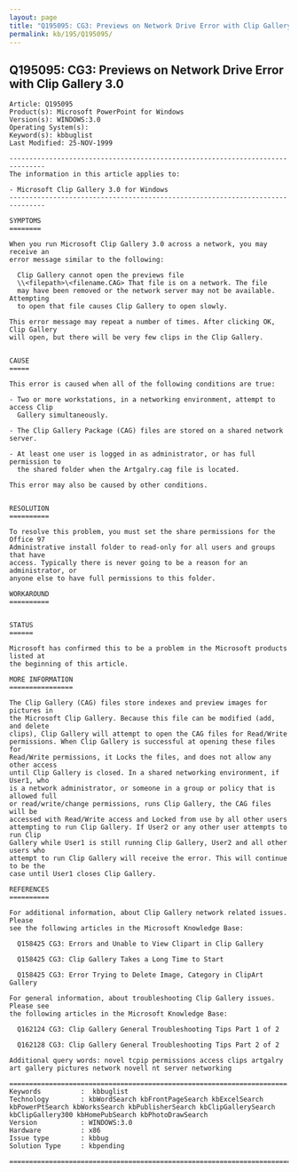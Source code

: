 ```yaml
---
layout: page
title: "Q195095: CG3: Previews on Network Drive Error with Clip Gallery 3.0"
permalink: kb/195/Q195095/
---
```


## Q195095: CG3: Previews on Network Drive Error with Clip Gallery 3.0

	Article: Q195095
	Product(s): Microsoft PowerPoint for Windows
	Version(s): WINDOWS:3.0
	Operating System(s): 
	Keyword(s): kbbuglist
	Last Modified: 25-NOV-1999
	
	-------------------------------------------------------------------------------
	The information in this article applies to:
	
	- Microsoft Clip Gallery 3.0 for Windows 
	-------------------------------------------------------------------------------
	
	SYMPTOMS
	========
	
	When you run Microsoft Clip Gallery 3.0 across a network, you may receive an
	error message similar to the following:
	
	  Clip Gallery cannot open the previews file
	  \\<filepath>\<filename.CAG> That file is on a network. The file
	  may have been removed or the network server may not be available. Attempting
	  to open that file causes Clip Gallery to open slowly.
	
	This error message may repeat a number of times. After clicking OK, Clip Gallery
	will open, but there will be very few clips in the Clip Gallery.
	
	
	CAUSE
	=====
	
	This error is caused when all of the following conditions are true:
	
	- Two or more workstations, in a networking environment, attempt to access Clip
	  Gallery simultaneously.
	
	- The Clip Gallery Package (CAG) files are stored on a shared network server.
	
	- At least one user is logged in as administrator, or has full permission to
	  the shared folder when the Artgalry.cag file is located.
	
	This error may also be caused by other conditions.
	
	
	RESOLUTION
	==========
	
	To resolve this problem, you must set the share permissions for the Office 97
	Administrative install folder to read-only for all users and groups that have
	access. Typically there is never going to be a reason for an administrator, or
	anyone else to have full permissions to this folder.
	
	WORKAROUND
	==========
	
	
	STATUS
	======
	
	Microsoft has confirmed this to be a problem in the Microsoft products listed at
	the beginning of this article.
	
	MORE INFORMATION
	================
	
	The Clip Gallery (CAG) files store indexes and preview images for pictures in
	the Microsoft Clip Gallery. Because this file can be modified (add, and delete
	clips), Clip Gallery will attempt to open the CAG files for Read/Write
	permissions. When Clip Gallery is successful at opening these files for
	Read/Write permissions, it Locks the files, and does not allow any other access
	until Clip Gallery is closed. In a shared networking environment, if User1, who
	is a network administrator, or someone in a group or policy that is allowed full
	or read/write/change permissions, runs Clip Gallery, the CAG files will be
	accessed with Read/Write access and Locked from use by all other users
	attempting to run Clip Gallery. If User2 or any other user attempts to run Clip
	Gallery while User1 is still running Clip Gallery, User2 and all other users who
	attempt to run Clip Gallery will receive the error. This will continue to be the
	case until User1 closes Clip Gallery.
	
	REFERENCES
	==========
	
	For additional information, about Clip Gallery network related issues. Please
	see the following articles in the Microsoft Knowledge Base:
	
	  Q158425 CG3: Errors and Unable to View Clipart in Clip Gallery
	
	  Q158425 CG3: Clip Gallery Takes a Long Time to Start
	
	  Q158425 CG3: Error Trying to Delete Image, Category in ClipArt Gallery
	
	For general information, about troubleshooting Clip Gallery issues. Please see
	the following articles in the Microsoft Knowledge Base:
	
	  Q162124 CG3: Clip Gallery General Troubleshooting Tips Part 1 of 2
	
	  Q162128 CG3: Clip Gallery General Troubleshooting Tips Part 2 of 2
	
	Additional query words: novel tcpip permissions access clips artgalry art gallery pictures network novell nt server networking
	
	======================================================================
	Keywords          :  kbbuglist
	Technology        : kbWordSearch kbFrontPageSearch kbExcelSearch kbPowerPtSearch kbWorksSearch kbPublisherSearch kbClipGallerySearch kbClipGallery300 kbHomePubSearch kbPhotoDrawSearch
	Version           : WINDOWS:3.0
	Hardware          : x86
	Issue type        : kbbug
	Solution Type     : kbpending
	
	=============================================================================
	
